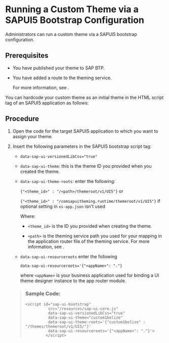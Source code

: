 <!-- loio80642ec6cc3c4b7cb840e17dfec8fd8d -->

# Running a Custom Theme via a SAPUI5 Bootstrap Configuration

Administrators can run a custom theme via a SAPUI5 bootstrap configuration.



<a name="loio80642ec6cc3c4b7cb840e17dfec8fd8d__prereq_hh1_4ty_y3b"/>

## Prerequisites

-   You have published your theme to SAP BTP.

-   You have added a route to the theming service.

    For more information, see  <?sap-ot O2O class="- topic/xref " href="5349b83e9ce547d5804acfb9824a9274.xml" text="" desc="" xtrc="xref:1" xtrf="file:/home/builder/src/dita-all/kte1707741254273/loio0b1c0667f49744caaa87d02130d4ac5d_en-US/src/content/localization/en-us/80642ec6cc3c4b7cb840e17dfec8fd8d.xml" output-class="" current-file="file:/home/builder/tp.net.sf.dita-ot/2.3/plugins/com.elovirta.dita.markdown_1.3.0/xsl/dita2markdownImpl.xsl" ?> .


You can hardcode your custom theme as an initial theme in the HTML script tag of an SAPUI5 application as follows:



<a name="loio80642ec6cc3c4b7cb840e17dfec8fd8d__steps_ih1_4ty_y3b"/>

## Procedure

1.  Open the code for the target SAPUI5 application to which you want to assign your theme.

2.  Insert the following parameters in the SAPUI5 bootstrap script tag:

    -   `data-sap-ui-versionedLibCss="true"`
    -   `data-sap-ui-theme`: this is the theme ID you provided when you created the theme.
    -   `data-sap-ui-theme-roots`: enter the following:

        `{"<theme_id>" : "/<path>/themeroot/v1/UI5"}` or

        `{"<theme_id>" : "/comsapuitheming.runtime/themeroot/v1/UI5"}` if optional setting in `xs-app.json` isn't used

        Where:

        -   `<theme_id>` is the ID you provided when creating the theme.

        -   `<path>` is the theming service path you used for your mapping in the application router file of the theming service. For more information, see  <?sap-ot O2O class="- topic/xref " href="5349b83e9ce547d5804acfb9824a9274.xml" text="" desc="" xtrc="xref:2" xtrf="file:/home/builder/src/dita-all/kte1707741254273/loio0b1c0667f49744caaa87d02130d4ac5d_en-US/src/content/localization/en-us/80642ec6cc3c4b7cb840e17dfec8fd8d.xml" output-class="" current-file="file:/home/builder/tp.net.sf.dita-ot/2.3/plugins/com.elovirta.dita.markdown_1.3.0/xsl/dita2markdownImpl.xsl" ?> .


    -   `data-sap-ui-resourceroots` enter the following

        `data-sap-ui-resourceroots='{"<appName>": "."}`

        where `<appName>` is your business application used for binding a UI theme designer instance to the app router module.


    > ### Sample Code:  
    > ```
    > <script id="sap-ui-bootstrap"                                              
    >           src="/resources/sap-ui-core.js"                                              
    >           data-sap-ui-versionedLibCss="true"                                              
    >           data-sap-ui-theme="custom1belize"                                                                                                                                          
    >           data-sap-ui-theme-roots='{"custom1belize" : "/themes/themeroot/v1/UI5/"}'
    >           data-sap-ui-resourceroots='{"<appName>": "."}'>
    >          </script> 
    > ```


